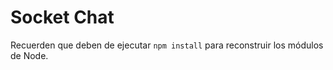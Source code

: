 # Socket Chat

Recuerden que deben de ejecutar ```npm install``` para reconstruir los módulos de Node.
